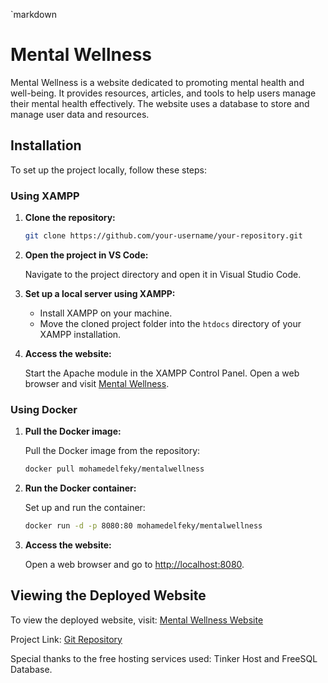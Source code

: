 `markdown
# Mental Wellness

Mental Wellness is a website dedicated to promoting mental health and well-being. It provides resources, articles, and tools to help users manage their mental health effectively. The website uses a database to store and manage user data and resources.

## Installation

To set up the project locally, follow these steps:

### Using XAMPP

1. **Clone the repository:**
   ```bash
   git clone https://github.com/your-username/your-repository.git
   ```

2. **Open the project in VS Code:**

   Navigate to the project directory and open it in Visual Studio Code.

3. **Set up a local server using XAMPP:**

   - Install XAMPP on your machine.
   - Move the cloned project folder into the `htdocs` directory of your XAMPP installation.

4. **Access the website:**

   Start the Apache module in the XAMPP Control Panel. Open a web browser and visit [Mental Wellness](http://localhost/Mental-Wellness/PHP/Landing.php).

### Using Docker

1. **Pull the Docker image:**

   Pull the Docker image from the repository:
   ```bash
   docker pull mohamedelfeky/mentalwellness
   ```

2. **Run the Docker container:**

   Set up and run the container:
   ```bash
   docker run -d -p 8080:80 mohamedelfeky/mentalwellness
   ```

3. **Access the website:**

   Open a web browser and go to [http://localhost:8080](http://localhost:8080).

## Viewing the Deployed Website

To view the deployed website, visit: [Mental Wellness Website](http://mentalwellness.thsite.top)

Project Link: [Git Repository](https://github.com/Beba03/Mental-Wellness)

Special thanks to the free hosting services used: Tinker Host and FreeSQL Database.
